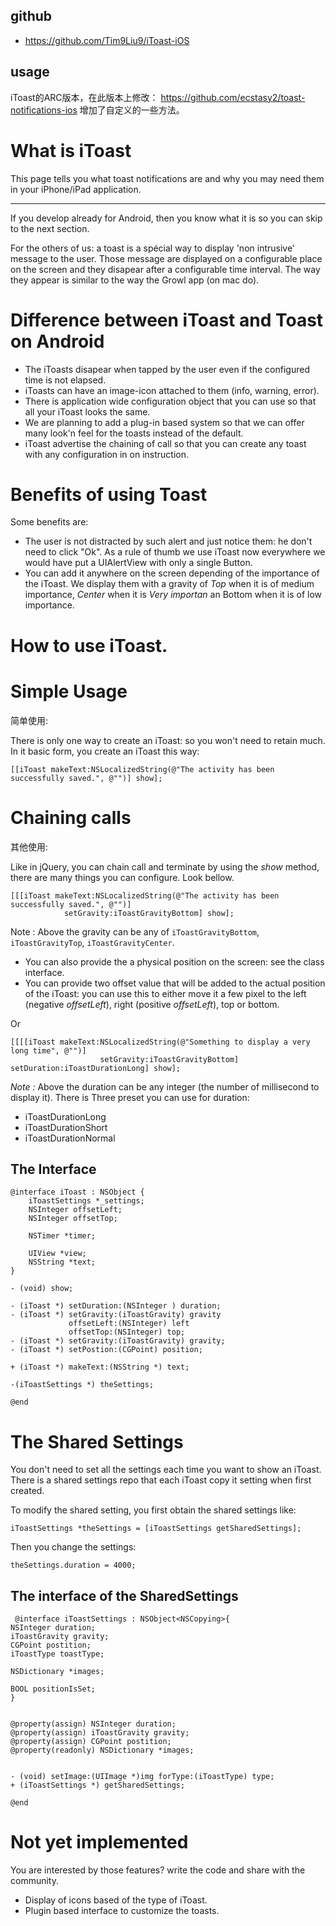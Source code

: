 ## github

- https://github.com/Tim9Liu9/iToast-iOS

## usage

iToast的ARC版本，在此版本上修改： https://github.com/ecstasy2/toast-notifications-ios
增加了自定义的一些方法。



# What is iToast

This page tells you what toast notifications are and why you may need them in your iPhone/iPad application.

***

If you develop already for Android, then you know what it is so you can skip to the next section.

For the others of us: a toast is a spécial way to display 'non intrusive' message to the user. Those message are displayed on a configurable place on the screen and they disapear after a configurable time interval. The way they appear is similar to the way the Growl app (on mac do).


# Difference between iToast and Toast on Android

  * The iToasts disapear when tapped by the user even if the configured time is not elapsed.
  * iToasts can have an image-icon attached to them (info, warning, error).
  * There is application wide configuration object that you can use so that all your iToast looks the same.
  * We are planning to add a plug-in based system so that we can offer many look'n feel for the toasts instead of the default.
  * iToast advertise the chaining of call so that you can create any toast with any configuration in on instruction.

# Benefits of using Toast

Some benefits are:

  * The user is not distracted by such alert and just notice them: he don't need to click "Ok". As a rule of thumb we use iToast now everywhere we would have put a UIAlertView with only a single Button.
  * You can add it anywhere on the screen depending of the importance of the iToast. We display them with a gravity of *Top* when it is of medium importance, *Center* when it is *Very importan* an Bottom when it is of low importance.
# How to use iToast.

# Simple Usage

简单使用:

There is only one way to create an iToast: so you won't need to retain much. In it basic form, you create an iToast this way:


    [[iToast makeText:NSLocalizedString(@"The activity has been successfully saved.", @"")] show];



# Chaining calls

其他使用:

Like in jQuery, you can chain call and terminate by using the *show* method, there are many things you can configure. Look bellow.



    [[[iToast makeText:NSLocalizedString(@"The activity has been successfully saved.", @"")] 
      			setGravity:iToastGravityBottom] show];

    

Note : Above the gravity can be any of `iToastGravityBottom`, `iToastGravityTop`, `iToastGravityCenter`.

  * You can also provide the a physical position on the screen: see the class interface.
  * You can provide two offset value that will be added to the actual position of the iToast: you can use this to either move it a few pixel to the left (negative *offsetLeft*), right (positive *offsetLeft*), top or bottom.

Or


    [[[[iToast makeText:NSLocalizedString(@"Something to display a very long time", @"")] 
        				setGravity:iToastGravityBottom] setDuration:iToastDurationLong] show];
    

*Note :* Above the duration can be any integer (the number of millisecond to display it). There is Three preset you can use for duration:

  * iToastDurationLong 
  * iToastDurationShort 
  * iToastDurationNormal

## The Interface


    @interface iToast : NSObject {
	    iToastSettings *_settings;
	    NSInteger offsetLeft;
	    NSInteger offsetTop;
	
	    NSTimer *timer;
	
	    UIView *view;
	    NSString *text;
    }

    - (void) show;

    - (iToast *) setDuration:(NSInteger ) duration;
    - (iToast *) setGravity:(iToastGravity) gravity 
    			 offsetLeft:(NSInteger) left
    			 offsetTop:(NSInteger) top;
    - (iToast *) setGravity:(iToastGravity) gravity;
    - (iToast *) setPostion:(CGPoint) position;

    + (iToast *) makeText:(NSString *) text;

    -(iToastSettings *) theSettings;

    @end
    

# The Shared Settings

You don't need to set all the settings each time you want to show an iToast. There is a shared settings repo that each iToast copy it setting when first created. 

To modify the shared setting, you first obtain the shared settings like:

    iToastSettings *theSettings = [iToastSettings getSharedSettings];


Then you change the settings:


    theSettings.duration = 4000;


## The interface of the SharedSettings
 
	 @interface iToastSettings : NSObject<NSCopying>{
	NSInteger duration;
	iToastGravity gravity;
	CGPoint postition;
	iToastType toastType;
	
	NSDictionary *images;
	
	BOOL positionIsSet;
	}


	@property(assign) NSInteger duration;
	@property(assign) iToastGravity gravity;
	@property(assign) CGPoint postition;
	@property(readonly) NSDictionary *images;


	- (void) setImage:(UIImage *)img forType:(iToastType) type;
	+ (iToastSettings *) getSharedSettings;
						  
	@end
	


# Not yet implemented

You are interested by those features? write the code and share with the community.

  * Display of icons based of the type of iToast.
  * Plugin based interface to customize the toasts.
